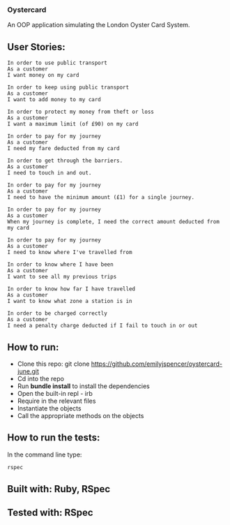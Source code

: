 ### Oystercard

An OOP application simulating the London Oyster Card System.

## User Stories:

```
In order to use public transport
As a customer
I want money on my card

In order to keep using public transport
As a customer
I want to add money to my card

In order to protect my money from theft or loss
As a customer
I want a maximum limit (of £90) on my card

In order to pay for my journey
As a customer
I need my fare deducted from my card

In order to get through the barriers.
As a customer
I need to touch in and out.

In order to pay for my journey
As a customer
I need to have the minimum amount (£1) for a single journey.

In order to pay for my journey
As a customer
When my journey is complete, I need the correct amount deducted from my card

In order to pay for my journey
As a customer
I need to know where I've travelled from

In order to know where I have been
As a customer
I want to see all my previous trips

In order to know how far I have travelled
As a customer
I want to know what zone a station is in

In order to be charged correctly
As a customer
I need a penalty charge deducted if I fail to touch in or out

```



## How to run:

* Clone this repo: git clone https://github.com/emilyjspencer/oystercard-june.git
* Cd into the repo
* Run **bundle install** to install the dependencies
* Open the built-in repl - irb
* Require in the relevant files
* Instantiate the objects
* Call the appropriate methods on the objects

## How to run the tests:

In the command line type:
```html
rspec
```

## Built with: Ruby, RSpec


## Tested with: RSpec